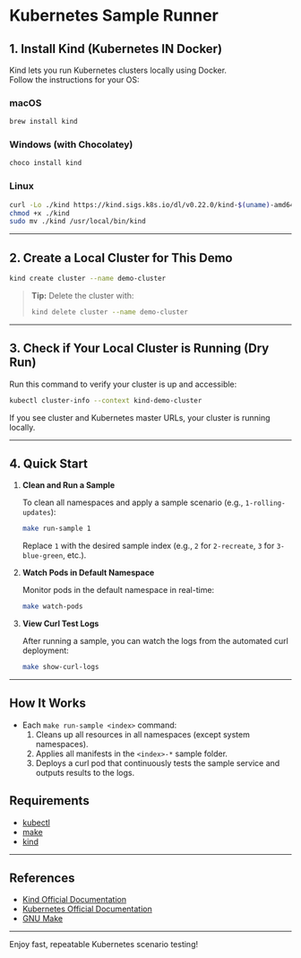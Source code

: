 # Kubernetes Sample Runner

## 1. Install Kind (Kubernetes IN Docker)

Kind lets you run Kubernetes clusters locally using Docker.  
Follow the instructions for your OS:

### macOS
```sh
brew install kind
```

### Windows (with Chocolatey)
```sh
choco install kind
```

### Linux
```sh
curl -Lo ./kind https://kind.sigs.k8s.io/dl/v0.22.0/kind-$(uname)-amd64
chmod +x ./kind
sudo mv ./kind /usr/local/bin/kind
```

---

## 2. Create a Local Cluster for This Demo

```sh
kind create cluster --name demo-cluster
```

> **Tip:** Delete the cluster with:
> ```sh
> kind delete cluster --name demo-cluster
> ```

---

## 3. Check if Your Local Cluster is Running (Dry Run)

Run this command to verify your cluster is up and accessible:
```sh
kubectl cluster-info --context kind-demo-cluster
```
If you see cluster and Kubernetes master URLs, your cluster is running locally.

---

## 4. Quick Start

1. **Clean and Run a Sample**

   To clean all namespaces and apply a sample scenario (e.g., `1-rolling-updates`):

   ```sh
   make run-sample 1
   ```
   Replace `1` with the desired sample index (e.g., `2` for `2-recreate`, `3` for `3-blue-green`, etc.).

2. **Watch Pods in Default Namespace**

   Monitor pods in the default namespace in real-time:

   ```sh
   make watch-pods
   ```

3. **View Curl Test Logs**

   After running a sample, you can watch the logs from the automated curl deployment:

   ```sh
   make show-curl-logs
   ```

---

## How It Works
- Each `make run-sample <index>` command:
  1. Cleans up all resources in all namespaces (except system namespaces).
  2. Applies all manifests in the `<index>-*` sample folder.
  3. Deploys a curl pod that continuously tests the sample service and outputs results to the logs.

## Requirements
- [kubectl](https://kubernetes.io/docs/tasks/tools/)
- [make](https://www.gnu.org/software/make/)
- [kind](https://kind.sigs.k8s.io/)

---

## References
- [Kind Official Documentation](https://kind.sigs.k8s.io/)
- [Kubernetes Official Documentation](https://kubernetes.io/docs/)
- [GNU Make](https://www.gnu.org/software/make/)

---

Enjoy fast, repeatable Kubernetes scenario testing! 